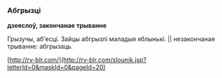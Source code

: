 ### Абгрызці
**дзеяслоў, закончанае трыванне**

Грызучы, аб'есці. Зайцы абгрызлі маладыя яблынькі. || незакончанае трыванне: абгрызаць.

<a rel="author">[http://rv-blr.com/](http://rv-blr.com/slounik.jsp?letterId=0&maskId=0&pageId=20)</a>
